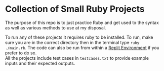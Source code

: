 # Collection of Small Ruby Projects
The purpose of this repo is to just practice Ruby and get used to the syntax as well as various methods to use at my disposal.

To run any of these projects it requires ruby to be installed. To run, make sure you are in the correct directory then in the terminal type `ruby ./main.rb`. The code can also be run from within a [Replit Environment](https://replit.com/languages/ruby) if you prefer to do so.  
All the projects include test cases in `testcases.txt` to provide example inputs and their expected outputs.